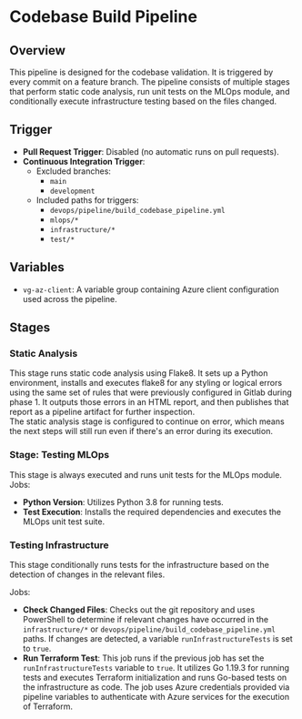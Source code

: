 # Codebase Build Pipeline

## Overview

This pipeline is designed for the codebase validation. It is triggered by every commit on a feature branch.
The pipeline consists of multiple stages that perform static code analysis, run unit tests on the MLOps module, and conditionally execute infrastructure testing based on the files changed.

## Trigger

- **Pull Request Trigger**: Disabled (no automatic runs on pull requests).
- **Continuous Integration Trigger**:
  - Excluded branches:
    - `main`
    - `development`
  - Included paths for triggers:
    - `devops/pipeline/build_codebase_pipeline.yml`
    - `mlops/*`
    - `infrastructure/*`
    - `test/*`

## Variables

- `vg-az-client`: A variable group containing Azure client configuration used across the pipeline.

## Stages

### Static Analysis

This stage runs static code analysis using Flake8. It sets up a Python environment, installs and executes flake8 for any styling or logical errors using the same set of rules that were previously configured in Gitlab during phase 1. It outputs those errors in an HTML report, and then publishes that report as a pipeline artifact for further inspection.  
The static analysis stage is configured to continue on error, which means the next steps will still run even if there's an error during its execution.​

### Stage: Testing MLOps

This stage is always executed and runs unit tests for the MLOps module.
Jobs:

- **Python Version**: Utilizes Python 3.8 for running tests.
- **Test Execution**: Installs the required dependencies and executes the MLOps unit test suite.

### Testing Infrastructure

This stage conditionally runs tests for the infrastructure based on the detection of changes in the relevant files.

Jobs:

- **Check Changed Files**: Checks out the git repository and uses PowerShell to determine if relevant changes have occurred in the `infrastructure/*` or `devops/pipeline/build_codebase_pipeline.yml` paths. If changes are detected, a variable `runInfrastructureTests` is set to `true`.
- **Run Terraform Test**: This job runs if the previous job has set the `runInfrastructureTests` variable to `true`. It utilizes Go 1.19.3 for running tests and executes Terraform initialization and runs Go-based tests on the infrastructure as code. The job uses Azure credentials provided via pipeline variables to authenticate with Azure services for the execution of Terraform.
